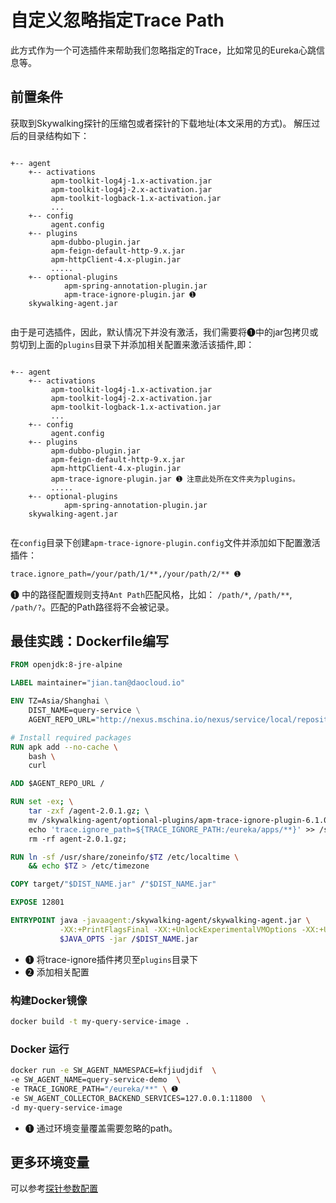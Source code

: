 # 自定义忽略指定Trace Path

此方式作为一个可选插件来帮助我们忽略指定的Trace，比如常见的Eureka心跳信息等。

## 前置条件

获取到Skywalking探针的压缩包或者探针的下载地址(本文采用的方式)。
解压过后的目录结构如下：

```

+-- agent
    +-- activations
         apm-toolkit-log4j-1.x-activation.jar
         apm-toolkit-log4j-2.x-activation.jar
         apm-toolkit-logback-1.x-activation.jar
         ...
    +-- config
         agent.config  
    +-- plugins
         apm-dubbo-plugin.jar
         apm-feign-default-http-9.x.jar
         apm-httpClient-4.x-plugin.jar
         .....
    +-- optional-plugins
    		apm-spring-annotation-plugin.jar 
    		apm-trace-ignore-plugin.jar ➊
    skywalking-agent.jar
    
```

由于是可选插件，因此，默认情况下并没有激活，我们需要将➊中的jar包拷贝或剪切到上面的`plugins`目录下并添加相关配置来激活该插件,即：

```

+-- agent
    +-- activations
         apm-toolkit-log4j-1.x-activation.jar
         apm-toolkit-log4j-2.x-activation.jar
         apm-toolkit-logback-1.x-activation.jar
         ...
    +-- config
         agent.config  
    +-- plugins
         apm-dubbo-plugin.jar
         apm-feign-default-http-9.x.jar
         apm-httpClient-4.x-plugin.jar
         apm-trace-ignore-plugin.jar ➊ 注意此处所在文件夹为plugins。
         .....
    +-- optional-plugins
    		apm-spring-annotation-plugin.jar 
    skywalking-agent.jar
    
```

在`config`目录下创建`apm-trace-ignore-plugin.config`文件并添加如下配置激活插件：

```txt
trace.ignore_path=/your/path/1/**,/your/path/2/** ➊
```

➊ 中的路径配置规则支持`Ant Path`匹配风格，比如：
`/path/*`, `/path/**`, `/path/?`。匹配的Path路径将不会被记录。

## 最佳实践：Dockerfile编写

```dockerfile
FROM openjdk:8-jre-alpine

LABEL maintainer="jian.tan@daocloud.io"

ENV TZ=Asia/Shanghai \
    DIST_NAME=query-service \
    AGENT_REPO_URL="http://nexus.mschina.io/nexus/service/local/repositories/labs/content/io/daocloud/mircoservice/skywalking/agent/2.0.1/agent-2.0.1.gz" 

# Install required packages
RUN apk add --no-cache \
    bash \
    curl

ADD $AGENT_REPO_URL / 

RUN set -ex; \
    tar -zxf /agent-2.0.1.gz; \ 
    mv /skywalking-agent/optional-plugins/apm-trace-ignore-plugin-6.1.0-SNAPSHOT.jar /skywalking-agent/plugins/apm-trace-ignore-plugin-6.1.0-SNAPSHOT.jar; \ ➊
    echo 'trace.ignore_path=${TRACE_IGNORE_PATH:/eureka/apps/**}' >> /skywalking-agent/config/apm-trace-ignore-plugin.config; \ ➋
    rm -rf agent-2.0.1.gz;

RUN ln -sf /usr/share/zoneinfo/$TZ /etc/localtime \
    && echo $TZ > /etc/timezone

COPY target/"$DIST_NAME.jar" /"$DIST_NAME.jar"

EXPOSE 12801

ENTRYPOINT java -javaagent:/skywalking-agent/skywalking-agent.jar \
           -XX:+PrintFlagsFinal -XX:+UnlockExperimentalVMOptions -XX:+UseCGroupMemoryLimitForHeap \
           $JAVA_OPTS -jar /$DIST_NAME.jar 
```

- ➊ 将trace-ignore插件拷贝至`plugins`目录下
- ➋ 添加相关配置

### 构建Docker镜像

```bash
docker build -t my-query-service-image .
```

### Docker 运行

```bash
docker run -e SW_AGENT_NAMESPACE=kfjiudjdif  \
-e SW_AGENT_NAME=query-service-demo  \
-e TRACE_IGNORE_PATH="/eureka/**" \ ➊
-e SW_AGENT_COLLECTOR_BACKEND_SERVICES=127.0.0.1:11800  \
-d my-query-service-image
```

- ➊ 通过环境变量覆盖需要忽略的path。

## 更多环境变量

 可以参考[探针参数配置](agent-settings.md)
 
